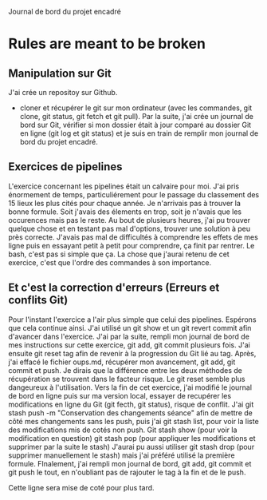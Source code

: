 Journal de bord du projet encadré

# Rules are meant to be broken


## Manipulation sur Git

J'ai crée un repositoy sur Github.
- cloner et récupérer le git sur mon ordinateur (avec les commandes, git clone, git status, git fetch et git pull).
Par la suite, j'ai crée un journal de bord sur Git, vérifier si mon dossier était à jour comparé au dossier Git en ligne (git log et git status) et je suis en train de remplir mon journal de bord du projet encadré.

## Exercices de pipelines

L'exercice concernant les pipelines était un calvaire pour moi. J'ai pris énormement de temps, particuliérement pour le passage du classement des 15 lieux les plus cités pour chaque année. Je n'arrivais pas à trouver la bonne formule. Soit j'avais des élements en trop, soit je n'avais que les occurences mais pas le reste. Au bout de plusieurs heures, j'ai pu trouver quelque chose et en testant pas mal d'options, trouver une solution à peu près correcte. J'avais pas mal de difficultés à comprendre les effets de mes ligne puis en essayant petit à petit pour comprendre, ça finit par rentrer. Le bash, c'est pas si simple que ça. La chose que j'aurai retenu de cet exercice, c'est que l'ordre des commandes à son importance.

## Et c'est la correction d'erreurs (Erreurs et conflits Git)

Pour l'instant l'exercice a l'air plus simple que celui des pipelines. Espérons que cela continue ainsi.
J'ai utilisé un git show et un git revert commit afin d'avancer dans l'exercice.
J'ai par la suite, rempli mon journal de bord de mes instructions sur cette exercice, git add, git commit plusieurs fois.
J'ai ensuite git reset tag afin de revenir à la progression du Git lié au tag.
Après, j'ai effacé le fichier oups.md, récupérer mon avancement, git add, git commit et push.
Je dirais que la différence entre les deux méthodes de récupération se trouvent dans le facteur risque. Le git reset semble plus dangeureux à l'utilisation.
Vers la fin de cet exercice, j'ai modifié le journal de bord en ligne puis sur ma version local, essayer de recupérer les modifications en ligne du Git (git fecth, git status), risque de conflit.
J'ai git stash push -m "Conservation des changements séance" afin de mettre de côté mes changements sans les push, puis j'ai git stash list, pour voir la liste des modifications mis de cotés non push.
Git stash show (pour voir la modification en question)
git stash pop (pour appliquer les modifications et supprimer par la suite le stash)
J'aurai pu aussi utiliser git stash drop (pour supprimer manuellement le stash) mais j'ai préféré utilisé la première formule.
FInalement, j'ai rempli mon journal de bord, git add, git commit et git push le tout, en n'oubliant pas de rajouter le tag à la fin et de le push.

Cette ligne sera mise de coté pour plus tard.
